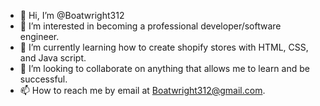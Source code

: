 - 👋 Hi, I’m @Boatwright312
- 👀 I’m interested in becoming a professional developer/software engineer. 
- 🌱 I’m currently learning how to create shopify stores with HTML, CSS, and Java script.
- 💞️ I’m looking to collaborate on anything that allows me to learn and be successful.
- 📫 How to reach me by email at Boatwright312@gmail.com.

<!---
Boatwright312/Boatwright312 is a ✨ special ✨ repository because its `README.md` (this file) appears on your GitHub profile.
You can click the Preview link to take a look at your changes.
--->
